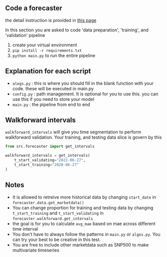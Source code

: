 ## Code a forecaster

the detail instruction is provided in [this page](https://docs.google.com/document/d/1jzxk1itNAUgwmJIzWonfWh8PlGJTIb0yvbpnKrwbyJQ/edit?usp=sharing)

In this section you are asked to code 'data preparation', 'training', and 'validation' pipeline

1. create your virtual environment
2. ```pip install -r requirements.txt```
3. ```python main.py``` to run the entire pipeline


## Explanation for each script
 - ```alogs.py``` : this is where you should fill in the blank function with your code. these will be executed in main.py
 - ```config.py``` : path management. It is optional for you to use this. you can use this if you need to store your model
 - ```main.py``` : the pipeline from end to end

## Walkforward intervals
```walkforward_intervals``` will give you time segmentation to perform walkforward validation.
Your training, and testing data slice is govern by this

```python
from src.forecaster import get_intervals

walkforward_intervals = get_intervals(
    t_start_validating="2021-06-27",
    t_start_training="2020-06-27"
)
```

## Notes
- It is allowed to retreive more historical data by changing ```start_date``` in ```forecaster.data.get_marketdata()```
- You can change proportion for training and testing data by changing ```t_start_training``` and 
```t_start_validating``` in ```forecaster.walkforward.get_intervals```
- the goal is for you to calculate ```avg_mae``` based on mae across different time interval
- You don't have to always follow the patterns in ```main.py``` or ```algos.py```. You can try your best to be creative in this test.
- You are free to include other marketdata such as SNP500 to make multivariate timeseries